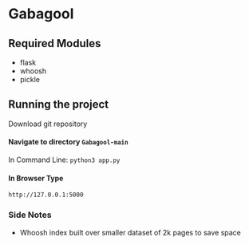 # Gabagool
## Required Modules
 + flask
 + whoosh
 + pickle

## Running the project
Download git repository

#### Navigate to directory ``` Gabagool-main ```
In Command Line:
``` python3 app.py ```

#### In Browser Type
``` http://127.0.0.1:5000 ```

### Side Notes

 + Whoosh index built over smaller dataset of 2k pages to save space





